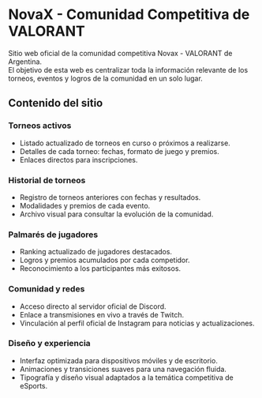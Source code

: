 # NovaX - Comunidad Competitiva de VALORANT

Sitio web oficial de la comunidad competitiva Novax - VALORANT de Argentina.  
El objetivo de esta web es centralizar toda la información relevante de los torneos, eventos y logros de la comunidad en un solo lugar.

## Contenido del sitio

### Torneos activos
- Listado actualizado de torneos en curso o próximos a realizarse.
- Detalles de cada torneo: fechas, formato de juego y premios.
- Enlaces directos para inscripciones.

### Historial de torneos
- Registro de torneos anteriores con fechas y resultados.
- Modalidades y premios de cada evento.
- Archivo visual para consultar la evolución de la comunidad.

### Palmarés de jugadores
- Ranking actualizado de jugadores destacados.
- Logros y premios acumulados por cada competidor.
- Reconocimiento a los participantes más exitosos.

### Comunidad y redes
- Acceso directo al servidor oficial de Discord.
- Enlace a transmisiones en vivo a través de Twitch.
- Vinculación al perfil oficial de Instagram para noticias y actualizaciones.

### Diseño y experiencia
- Interfaz optimizada para dispositivos móviles y de escritorio.
- Animaciones y transiciones suaves para una navegación fluida.
- Tipografía y diseño visual adaptados a la temática competitiva de eSports.
